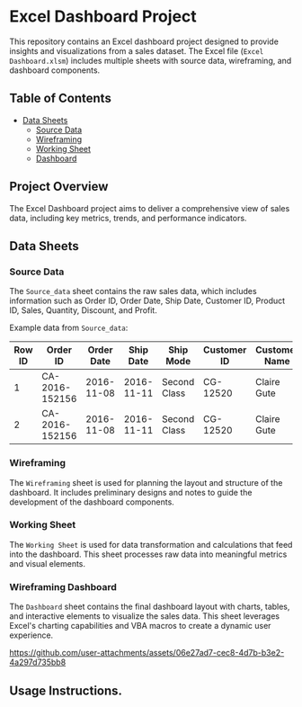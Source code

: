 # Excel Dashboard Project

This repository contains an Excel dashboard project designed to provide insights and visualizations from a sales dataset. The Excel file (`Excel Dashboard.xlsm`) includes multiple sheets with source data, wireframing, and dashboard components.

## Table of Contents

- [Data Sheets](#data-sheets)
  - [Source Data](#source-data)
  - [Wireframing](#wireframing)
  - [Working Sheet](#working-sheet)
  - [Dashboard](#wireframing-dashboard)

## Project Overview

The Excel Dashboard project aims to deliver a comprehensive view of sales data, including key metrics, trends, and performance indicators.

## Data Sheets

### Source Data

The `Source_data` sheet contains the raw sales data, which includes information such as Order ID, Order Date, Ship Date, Customer ID, Product ID, Sales, Quantity, Discount, and Profit.

Example data from `Source_data`:

| Row ID | Order ID       | Order Date | Ship Date  | Ship Mode    | Customer ID | Customer Name | Segment   | Country      | City           | Sales    | Quantity | Discount | Profit   |
|--------|----------------|------------|------------|--------------|-------------|---------------|-----------|--------------|----------------|----------|----------|----------|----------|
| 1      | CA-2016-152156 | 2016-11-08 | 2016-11-11 | Second Class | CG-12520    | Claire Gute   | Consumer  | United States| Henderson      | 261.9600 | 2        | 0.00     | 41.9136  |
| 2      | CA-2016-152156 | 2016-11-08 | 2016-11-11 | Second Class | CG-12520    | Claire Gute   | Consumer  | United States| Henderson      | 731.9400 | 3        | 0.00     | 219.582  |


### Wireframing

The `Wireframing` sheet is used for planning the layout and structure of the dashboard. It includes preliminary designs and notes to guide the development of the dashboard components.

### Working Sheet

The `Working Sheet` is used for data transformation and calculations that feed into the dashboard. This sheet processes raw data into meaningful metrics and visual elements.

### Wireframing Dashboard

The `Dashboard` sheet contains the final dashboard layout with charts, tables, and interactive elements to visualize the sales data. This sheet leverages Excel's charting capabilities and VBA macros to create a dynamic user experience.

https://github.com/user-attachments/assets/06e27ad7-cec8-4d7b-b3e2-4a297d735bb8


## Usage Instructions.




